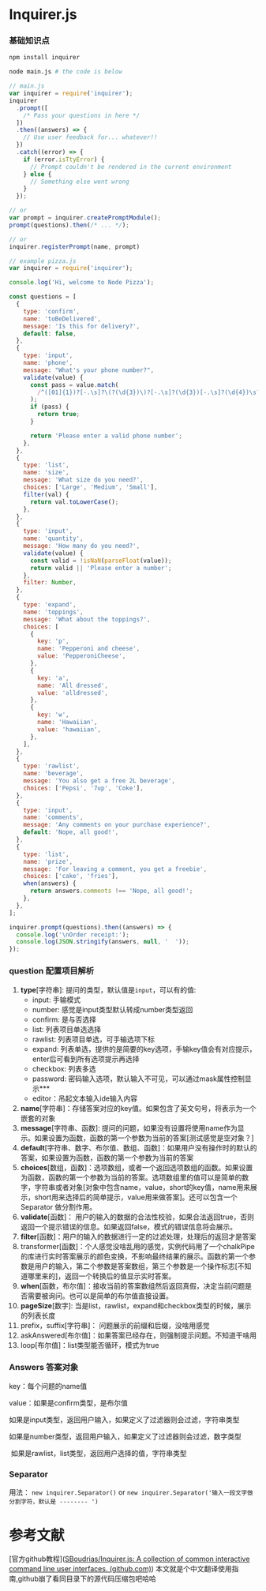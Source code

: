 # Inquirer.js

### 基础知识点

```sh
npm install inquirer

node main.js # the code is below
```

```js
// main.js
var inquirer = require('inquirer');
inquirer
  .prompt([
    /* Pass your questions in here */
  ])
  .then((answers) => {
    // Use user feedback for... whatever!!
  })
  .catch((error) => {
    if (error.isTtyError) {
      // Prompt couldn't be rendered in the current environment
    } else {
      // Something else went wrong
    }
  });

// or
var prompt = inquirer.createPromptModule();
prompt(questions).then(/* ... */);

// or
inquirer.registerPrompt(name, prompt)
```

```js
// example pizza.js
var inquirer = require('inquirer');

console.log('Hi, welcome to Node Pizza');

const questions = [
  {
    type: 'confirm',
    name: 'toBeDelivered',
    message: 'Is this for delivery?',
    default: false,
  },
  {
    type: 'input',
    name: 'phone',
    message: "What's your phone number?",
    validate(value) {
      const pass = value.match(
        /^([01]{1})?[-.\s]?\(?(\d{3})\)?[-.\s]?(\d{3})[-.\s]?(\d{4})\s?((?:#|ext\.?\s?|x\.?\s?){1}(?:\d+)?)?$/i
      );
      if (pass) {
        return true;
      }

      return 'Please enter a valid phone number';
    },
  },
  {
    type: 'list',
    name: 'size',
    message: 'What size do you need?',
    choices: ['Large', 'Medium', 'Small'],
    filter(val) {
      return val.toLowerCase();
    },
  },
  {
    type: 'input',
    name: 'quantity',
    message: 'How many do you need?',
    validate(value) {
      const valid = !isNaN(parseFloat(value));
      return valid || 'Please enter a number';
    },
    filter: Number,
  },
  {
    type: 'expand',
    name: 'toppings',
    message: 'What about the toppings?',
    choices: [
      {
        key: 'p',
        name: 'Pepperoni and cheese',
        value: 'PepperoniCheese',
      },
      {
        key: 'a',
        name: 'All dressed',
        value: 'alldressed',
      },
      {
        key: 'w',
        name: 'Hawaiian',
        value: 'hawaiian',
      },
    ],
  },
  {
    type: 'rawlist',
    name: 'beverage',
    message: 'You also get a free 2L beverage',
    choices: ['Pepsi', '7up', 'Coke'],
  },
  {
    type: 'input',
    name: 'comments',
    message: 'Any comments on your purchase experience?',
    default: 'Nope, all good!',
  },
  {
    type: 'list',
    name: 'prize',
    message: 'For leaving a comment, you get a freebie',
    choices: ['cake', 'fries'],
    when(answers) {
      return answers.comments !== 'Nope, all good!';
    },
  },
];

inquirer.prompt(questions).then((answers) => {
  console.log('\nOrder receipt:');
  console.log(JSON.stringify(answers, null, '  '));
});
```

### question 配置项目解析

1. **type**[字符串]: 提问的类型，默认值是`input`，可以有的值:
   * input: 手输模式
   * number: 感觉是input类型默认转成number类型返回
   * confirm: 是与否选择
   * list: 列表项目单选选择
   * rawlist: 列表项目单选，可手输选项下标
   * expand: 列表单选，提供的是简要的key选项，手输key值会有对应提示，enter后可看到所有选项提示再选择
   * checkbox: 列表多选
   * password: 密码输入选项，默认输入不可见，可以通过mask属性控制显示***
   * editor：吊起文本输入ide输入内容
2. **name**[字符串]：存储答案对应的key值。如果包含了英文句号，将表示为一个嵌套的对象
3. **message**[字符串、函数]: 提问的问题，如果没有设置将使用name作为显示。如果设置为函数，函数的第一个参数为当前的答案[测试感觉是空对象？]
4.  **default**[字符串、数字、布尔值、数组、函数]：如果用户没有操作时的默认的答案，如果设置为函数，函数的第一个参数为当前的答案
5. **choices**[数组，函数]：选项数组，或者一个返回选项数组的函数。如果设置为函数，函数的第一个参数为当前的答案。选项数组里的值可以是简单的数字，字符串或者对象[对象中包含name，value，short的key值，name用来展示，short用来选择后的简单提示，value用来做答案]。还可以包含一个 Separator 做分割作用。
6. **validate**[函数]： 用户的输入的数据的合法性校验，如果合法返回true，否则返回一个提示错误的信息。如果返回false，模式的错误信息将会展示。
7. **filter**[函数]：用户的输入的数据进行一定的过滤处理，处理后的返回才是答案
8. transformer[函数]：个人感觉没啥乱用的感觉，实例代码用了一个chalkPipe的库进行实时答案展示的颜色变换，不影响最终结果的展示。函数的第一个参数是用户的输入，第二个参数是答案数组，第三个参数是一个操作标志[不知道哪里来的]，返回一个转换后的值显示实时答案。
9. **when**[函数，布尔值]：接收当前的答案数组然后返回真假，决定当前问题是否需要被询问。也可以是简单的布尔值直接设置。
10. **pageSize**[数字]: 当是list，rawlist，expand和checkbox类型的时候，展示的列表长度
11. prefix，suffix[字符串]： 问题展示的前缀和后缀，没啥用感觉
12. askAnswered[布尔值]：如果答案已经存在，则强制提示问题。不知道干啥用
13. loop[布尔值]：list类型能否循环，模式为true

### Answers 答案对象

key：每个问题的name值

value：如果是confirm类型，是布尔值

​			如果是input类型，返回用户输入，如果定义了过滤器则会过滤，字符串类型

​            如果是number类型，返回用户输入，如果定义了过滤器则会过滤，数字类型

​           如果是rawlist，list类型，返回用户选择的值，字符串类型

### Separator 

用法： `new inquirer.Separator()` or `new inquirer.Separator('输入一段文字做分割字符，默认是 -------- ')`



# 参考文献

[官方github教程]([SBoudrias/Inquirer.js: A collection of common interactive command line user interfaces. (github.com)](https://github.com/SBoudrias/Inquirer.js)) 本文就是个中文翻译使用指南,github崩了看同目录下的源代码压缩包吧哈哈
